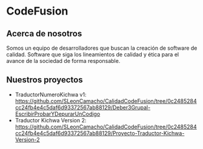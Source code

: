 # CodeFusion

## Acerca de nosotros

Somos un equipo de desarrolladores que buscan la creación de software de calidad. Software que siga los lineamientos de calidad y ética para el avance de la sociedad de forma responsable.

## Nuestros proyectos
- TraductorNumeroKichwa v1: https://github.com/SLeonCamacho/CalidadCodeFusion/tree/0c2485284cc24fb4e4c5daf6d93372567ab88129/Deber3Grupal-EscribirProbarYDepurarUnCodigo
- Traductor Kichwa Version 2: https://github.com/SLeonCamacho/CalidadCodeFusion/tree/0c2485284cc24fb4e4c5daf6d93372567ab88129/Proyecto-Traductor-Kichwa-Version-2
